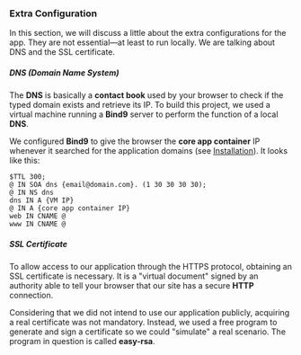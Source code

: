 ### Extra Configuration

In this section, we will discuss a little about the extra configurations for the app. They are not essential—at least to run locally. We are talking about DNS and the SSL certificate.

##### DNS (Domain Name System)

The **DNS** is basically a **contact book** used by your browser to check if the typed domain exists and retrieve its IP. To build this project, we used a virtual machine running a **Bind9** server to perform the function of a local **DNS**.

We configured **Bind9** to give the browser the **core app container** IP whenever it searched for the application domains (see [Installation](#installation)). It looks like this:

```$ORIGIN anatar.com.
$TTL 300;
@ IN SOA dns {email@domain.com}. (1 30 30 30 30);
@ IN NS dns
dns IN A {VM IP}
@ IN A {core app container IP}
web IN CNAME @
www IN CNAME @
```

##### SSL Certificate

To allow access to our application through the HTTPS protocol, obtaining an SSL certificate is necessary. It is a "virtual document" signed by an authority able to tell your browser that our site has a secure **HTTP** connection.

Considering that we did not intend to use our application publicly, acquiring a real certificate was not mandatory. Instead, we used a free program to generate and sign a certificate so we could "simulate" a real scenario. The program in question is called **easy-rsa**. 
